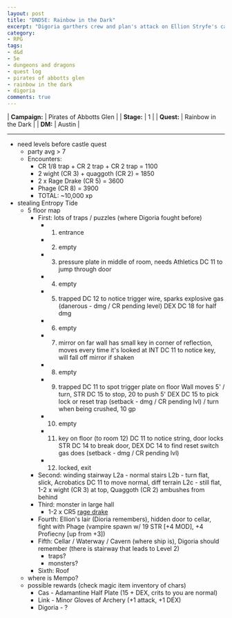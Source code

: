 ```yaml
---
layout: post
title: "DND5E: Rainbow in the Dark"
excerpt: "Digoria garthers crew and plan's attack on Ellion Stryfe's castle"
category:
- RPG
tags:
- d&d
- 5e
- dungeons and dragons
- quest log
- pirates of abbotts glen
- rainbow in the dark
- digoria
comments: true
---
```


| **Campaign:** | Pirates of Abbotts Glen |
| **Stage:**    | 1                       |
| **Quest:**    | Rainbow in the Dark     |
| **DM:**       | Austin                  |

---

- need levels before castle quest
	- party avg > 7
  - Encounters:
	- CR 1/8 trap + CR 2 trap + CR 2 trap = 1100
	- 2 wight (CR 3) + quaggoth (CR 2) = 1850
	- 2 x Rage Drake (CR 5) = 3600
	- Phage (CR 8) = 3900
	- TOTAL: ~10,000 xp
- stealing Entropy Tide
  - 5 floor map
    - First: lots of traps / puzzles (where Digoria fought before)
		- 1) entrance
		- 2) empty
		- 3) pressure plate in middle of room, needs Athletics DC 11 to jump through door
		- 4) empty
		- 5) trapped
			DC 12 to notice trigger wire, sparks explosive gas
			(danerous - dmg / CR pending level) DEX DC 18 for half dmg
		- 6) empty
		- 7) mirror on far wall
			has small key in corner of reflection, moves every time it's looked at
			INT DC 11 to notice key, will fall off mirror if shaken
		- 8) empty
		- 9) trapped
			DC 11 to spot trigger plate on floor
			Wall moves 5' / turn, STR DC 15 to stop, 20 to push 5'
			DEX DC 15 to pick lock or reset trap
			(setback - dmg / CR pending lvl) / turn when being crushed, 10 gp
		- 10) empty
		- 11) key on floor (to room 12)
			DC 11 to notice string, door locks
			STR DC 14 to break door, DEX DC 14 to find reset switch
			gas does (setback - dmg / CR pending lvl)
		- 12) locked, exit
    - Second:  winding stairway
		L2a - normal stairs
		L2b - turn flat, slick, Acrobatics DC 11 to move normal, diff terrain
		L2c - still flat, 1-2 x wight (CR 3) at top, Quaggoth (CR 2) ambushes from behind
    - Third:  monster in large hall
      - 1-2 x CR5 [rage drake](https://s-media-cache-ak0.pinimg.com/736x/d7/94/1e/d7941ece84caa6e7cbe336ae05522da7.jpg)
    - Fourth:  Ellion's lair (Dioria remembers), hidden door to cellar, fight with Phage (vampire spawn w/ 19 STR [+4 MOD], +4 Profiecny [up from +3])
    - Fifth:  Cellar / Waterway / Cavern (where ship is), Digoria should remember (there is stairway that leads to Level 2)
		- traps?
		- monsters?
    - Sixth:  Roof
  - where is Mempo?
  - possible rewards (check magic item inventory of chars)
    - Cas - Adamantine Half Plate (15 + DEX, crits to you are normal)
    - Link - Minor Gloves of Archery (+1 attack, +1 DEX)
    - Digoria - ?
